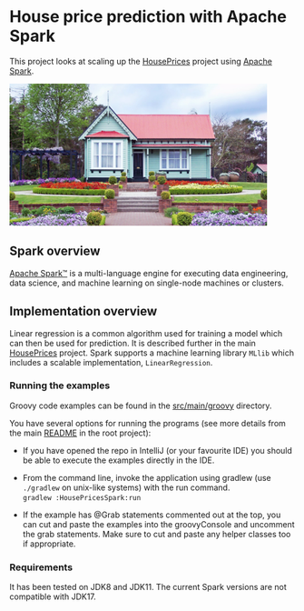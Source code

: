 # House price prediction with Apache Spark

This project looks at scaling up the [HousePrices](../HousePrices/)
project using [Apache Spark](https://spark.apache.org/).

<img src="../../docs/images/cottage.png" height="250" alt="house"/>

## Spark overview

[Apache Spark™](https://spark.apache.org/) is a multi-language engine for
executing data engineering, data science, and machine learning on single-node
machines or clusters.

## Implementation overview

Linear regression is a common algorithm used for training a model which can then be used for prediction. It is described further in the
main [HousePrices](../HousePrices#linear-regression) project.
Spark supports a machine learning library `MLlib` which includes a
scalable implementation, `LinearRegression`.

### Running the examples

Groovy code examples can be found in the [src/main/groovy](src/main/groovy) directory.

You have several options for running the programs (see more details from the main [README](../../README.md#running-the-examples) in the root project):

* If you have opened the repo in IntelliJ (or your favourite IDE) you should be able to execute the examples directly in the IDE.

* From the command line, invoke the application using gradlew (use `./gradlew` on unix-like systems) with the run command.\
  `gradlew :HousePricesSpark:run`

* If the example has @Grab statements commented out at the top, you can cut and paste the examples into the groovyConsole
and uncomment the grab statements. Make sure to cut and paste any helper classes too if appropriate.

### Requirements

It has been tested on JDK8 and JDK11. The current Spark versions are not compatible with JDK17.
